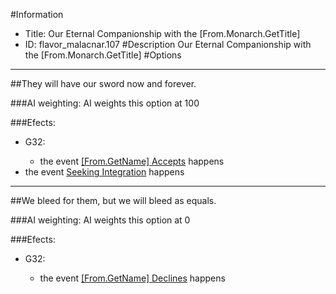 #Information
 - Title: Our Eternal Companionship with the [From.Monarch.GetTitle]
 - ID: flavor_malacnar.107
#Description
Our Eternal Companionship with the [From.Monarch.GetTitle]
#Options

___
##They will have our sword now and forever.

###AI weighting:
AI weights this option at 100


###Efects:<ul><li>G32:</li><ul><li>the event [[From.GetName] Accepts](../events/from_getname_accepts.md) happens</li></ul><li>the event [Seeking Integration](../events/seeking_integration.md) happens</li></ul>

___
##We bleed for them, but we will bleed as equals.

###AI weighting:
AI weights this option at 0


###Efects:<ul><li>G32:</li><ul><li>the event [[From.GetName] Declines](../events/from_getname_declines.md) happens</li></ul></ul>

